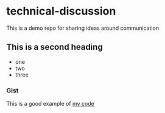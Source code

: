# technical-discussion
This is a demo repo for sharing ideas around communication


## This is a second heading

* one
* two
* three

### Gist

This is a good example of [my code](https://gist.github.com/Idzanavi/a2a8d90b2134a4731ab369ec935badb3)

